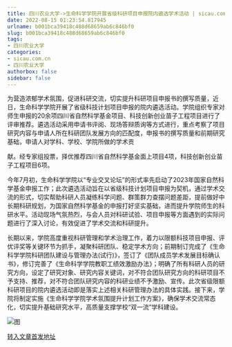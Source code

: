 ```yaml
---
title: 四川农业大学->生命科学学院开展省级科研项目申报院内遴选学术活动 | sicau.com.cn
date: 2022-08-15 01:23:54.817945
urlname: b001bca39418c488d68659ab6c846bf0
slug: b001bca39418c488d68659ab6c846bf0
tags: 
- 四川农业大学
categories:
- sicau.com.cn
- 四川农业大学
authorbox: false
sidebar: false
---
```

为营造浓郁学术氛围，促进科研交流，切实提升科研项目申报书的撰写质量，近日，生命科学学院开展了省级科技计划项目申报的院内遴选活动。学院组织专家对师生申报的20余项四川省自然科学基金项目、科技创新创业苗子工程项目进行了评审推荐。遴选活动采用申请书评阅、现场答辩质询等方式进行，重点考察了项目研究内容与申请人所在科研团队发展方向的匹配度，申报书的撰写质量和前期研究基础，申请人对学科、学校、学院所做的学术贡
<!--more-->
献。经专家组投票，择优推荐四川省自然科学基金面上项目4项，科技创新创业苗子工程项目6项。

今年7月初，生命科学学院以“专业交叉论坛”的形式率先启动了2023年国家自然科学基金申报工作；此次遴选活动旨在以省级科技计划项目申报为契机，通过学术交流的形式，切实帮助科研人员凝练科学问题、群策群力查摆问题差距，提前做好中长期科研规划，为国家自然科学基金的申报打好坚实基础，进而提升学院师生的科研水平。活动现场气氛热烈，与会人员对科研试验、项目申报等方面遇到的实际问题进行了深入讨论，有效促进了学术交流和科研提升。

长期以来，学院高度重视科研管理和学术治理工作，着力以限额科技项目申报、评优评奖等关键环节为抓手，凝聚科研团队、稳定学术方向；前期制订完成了《生命科学学院科研团队建设与管理办法(试行)》，签订了《团队成员学术发展目标确认书》，修订完善了《生命科学学院教职工绩效激励办法》；明确了所有科研人员的研究方向，设定了研究对象、研究内容关键词，对不符合团队研究方向的科研项目不予支持、推荐，对不符合团队研究内容的科研业绩不予激励、宣传。此次省级限额科研项目的院内遴选活动即是落实上述相关科研管理办法的具体实践。接下来，学院将制定实施《生命科学学院学术氛围提升计划工作方案》，确保学术交流常态化，切实提升基础研究水平，高质量支撑学校“双一流”学科建设。

![图](https://news.sicau.edu.cn/__local/9/08/68/B693D3CC09EE81F8F5E09C775A6_2087CAB8_29763.jpg)

[转入文章首发地址](https://news.sicau.edu.cn/info/1078/69114.htm)